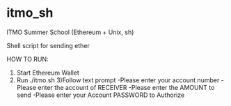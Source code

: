 # itmo_sh
ITMO Summer School (Ethereum + Unix, sh)

Shell script for sending ether 

HOW TO RUN:
1) Start Ethereum Wallet
2) Run ./itmo.sh 
3)Follow text prompt
  -Please enter your account number
  -Please enter the account of RECEIVER
  -Please enter the AMOUNT to send
  -Please enter your Account PASSWORD to Authorize
